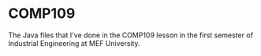 # COMP109
The Java files that I've done in the COMP109 lesson in the first semester of Industrial Engineering at MEF University.
